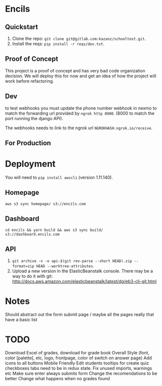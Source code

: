 # Encils

## Quickstart

1. Clone the repo: `git clone git@gitlab.com:kazanz/schooltext.git`.
2. Install the reqs: `pip install -r reqs/dev.txt`.


## Proof of Concept

This project is a proof of concept and has very bad code organization decision.
We will deploy this for now and get an idea of how the project will work before
refactoring.

## Dev

to test webhooks you must update the phone number webhook in nexmo to match
the forwarding url provided by `ngrok http 8000`. (8000 to match the port 
running the django API).

The webhooks needs to link to the ngrok url `NGROKHASH.ngrok.io/receive`.

## For Production

# Deployment

You will need to `pip install awscli` (version 1.11.140).

## Homepage

`aws s3 sync homepage/ s3://encils.com`

## Dashboard

`cd encils && yarn build && aws s3 sync build/ s3://dashboard.encils.com`

## API

1. `git archive -v -o api-$(git rev-parse --short HEAD).zip --format=zip HEAD --worktree-attributes`.
2. Upload a new version in the ElasticBeanstalk console.  There may be a way to do it with git: 
http://docs.aws.amazon.com/elasticbeanstalk/latest/dg/eb3-cli-git.html

# Notes

Should abstract out the form submit page / maybe all the pages really that have a basic list

# TODO

Download Excel of grades, download for grade book
Overall Style (font, color [palette], etc, logo, frontpage, color of switch on answer page)
Add icons to all buttons
Mobile Friendly
Edit students
tooltips for create quiz checkboxes
tabs need to be in redux state.
Fix unused imports, warnings etc
Make sure enter always submits form
Change the recomendations to be better
Change what happens when no grades found
